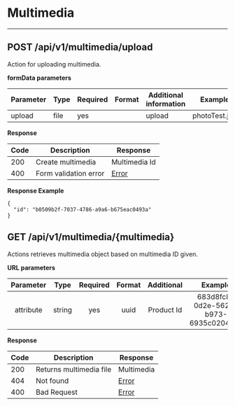 # Multimedia
----

## POST /api/v1/multimedia/upload

Action for uploading multimedia.

**formData parameters**

| Parameter | Type   | Required |Format| Additional information | Example |
|-----------|--------|----------|------|------------------------|---------|
| upload    | file | yes      |      | upload            | photoTest.jpg |

**Response**

| Code | Description       | Response                                    |
|------|-------------------|---------------------------------------------|
| 200  | Create multimedia    | Multimedia Id |
| 400  | Form validation error | [Error](backend/api/objects/error.md)        |

**Response Example**

```
{
  "id": "b0509b2f-7037-4786-a9a6-b675eac0493a"
}
```

## GET /api/v1/multimedia/{multimedia}

Actions retrieves multimedia object based on multimedia ID given.


**URL parameters**

| Parameter |  Type  | Required | Format |   Additional  | Example |
|:---------:|:------:|:--------:|:------:|:-------------:|:-------:|
|  attribute| string |    yes   | uuid   | Product Id  | 683d8fc8-0d2e-5626-b973-6935c02044eb|

**Response**

| Code | Description       | Response                                    |
|------|-------------------|---------------------------------------------|
| 200  | Returns multimedia file   | Multimedia |
| 404  | Not found         | [Error](backend/api/objects/error.md)        |
| 400  | Bad Request         | [Error](backend/api/objects/error.md)        |

